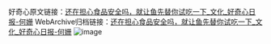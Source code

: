 好奇心原文链接：[还在担心食品安全吗，就让鱼先替你试吃一下_文化_好奇心日报-何姗](https://www.qdaily.com/articles/8697.html)
WebArchive归档链接：[还在担心食品安全吗，就让鱼先替你试吃一下_文化_好奇心日报-何姗](http://web.archive.org/web/20190623153316/https://www.qdaily.com/articles/8697.html)
![image](http://ww3.sinaimg.cn/large/007d5XDply1g3vdnzte0jj30u02he4qp)